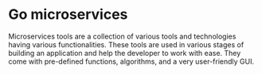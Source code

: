 # Go microservices

Microservices tools are a collection of various tools and technologies having various functionalities. These tools are used in various stages of building an application and help the developer to work with ease. They come with pre-defined functions, algorithms, and a very user-friendly GUI.
